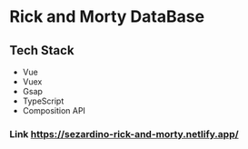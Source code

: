 # Rick and Morty DataBase

## Tech Stack

- Vue
- Vuex
- Gsap
- TypeScript
- Composition API

### Link https://sezardino-rick-and-morty.netlify.app/
